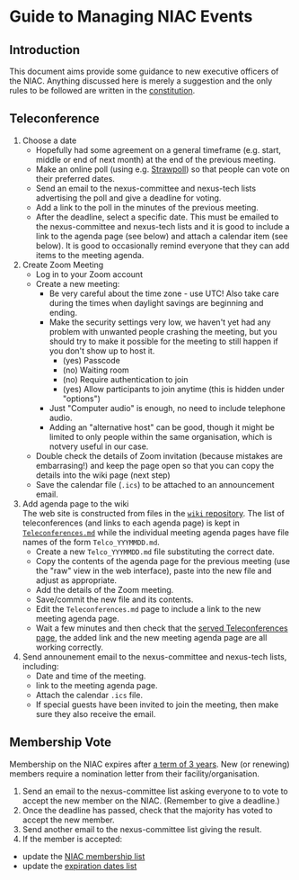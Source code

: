 # Guide to Managing NIAC Events
## Introduction
This document aims provide some guidance to new executive officers of the NIAC. 
Anything discussed here is merely a suggestion and the only rules to be followed are written in the [constitution](https://www.nexusformat.org/NIAC.html).

## Teleconference
1. Choose a date
   * Hopefully had some agreement on a general timeframe (e.g. start, middle or end of next month) at the end of the previous meeting.
   * Make an online poll (using e.g. [Strawpoll](https://strawpoll.com/)) so that people can vote on their preferred dates.
   * Send an email to the nexus-committee and nexus-tech lists advertising the poll and give a deadline for voting.
   * Add a link to the poll in the minutes of the previous meeting.
   * After the deadline, select a specific date. This must be emailed to the nexus-committee and nexus-tech lists and it is good to include a link to the agenda page (see below) and attach a calendar item (see below). It is good to occasionally remind everyone that they can add items to the meeting agenda.
2. Create Zoom Meeting
   * Log in to your Zoom account
   * Create a new meeting:
      * Be very careful about the time zone - use UTC! Also take care during the times when daylight savings are beginning and ending.
      * Make the security settings very low, we haven't yet had any problem with unwanted people crashing the meeting, but you should try to make it possible for the meeting to still happen if you don't show up to host it.
         * (yes) Passcode
         * (no) Waiting room
         * (no) Require authentication to join
         * (yes) Allow participants to join anytime (this is hidden under "options")
      * Just "Computer audio" is enough, no need to include telephone audio.
      * Adding an "alternative host" can be good, though it might be limited to only people within the same organisation, which is notvery useful in our case.
   * Double check the details of Zoom invitation (because mistakes are embarrasing!) and keep the page open so that you can copy the details into the wiki page (next step)
   * Save the calendar file (`.ics`) to be attached to an announcement email.
4. Add agenda page to the wiki
<BR>The web site is constructed from files in the [`wiki` repository](https://github.com/nexusformat/wiki/tree/master/content). The list of teleconferences (and links to each agenda page) is kept in [`Teleconferences.md`](https://github.com/nexusformat/wiki/blob/master/content/Teleconferences.md) while the individual meeting agenda pages have file names of the form `Telco_YYYMMDD.md`.
   * Create a new `Telco_YYYMMDD.md` file substituting the correct date.
   * Copy the contents of the agenda page for the previous meeting (use the "raw" view in the web interface), paste into the new file and adjust as appropriate.
   * Add the details of the Zoom meeting.
   * Save/commit the new file and its contents.
   * Edit the `Teleconferences.md` page to include a link to the new meeting agenda page.
   * Wait a few minutes and then check that the [served Teleconferences page](https://www.nexusformat.org/Teleconferences.html), the added link and the new meeting agenda page are all working correctly. 
5. Send announement email to the nexus-committee and nexus-tech lists, including:
   * Date and time of the meeting.
   * link to the meeting agenda page.
   * Attach the calendar `.ics` file.
   * If special guests have been invited to join the meeting, then make sure they also receive the email.


## Membership Vote
Membership on the NIAC expires after [a term of 3 years](https://www.nexusformat.org/Membership_Dates.html). New (or renewing) members require a nomination letter from their facility/organisation.
1. Send an email to the nexus-committee list asking everyone to to vote to accept the new member on the NIAC. (Remember to give a deadline.)
2. Once the deadline has passed, check that the majority has voted to accept the new member.
3. Send another email to the nexus-committee list giving the result.
4. If the member is accepted:
  * update the [NIAC membership list](https://github.com/nexusformat/wiki/blob/master/content/NIAC.md)
  * update the [expiration dates list](https://github.com/nexusformat/wiki/blob/master/content/Membership_Dates.md)
  
